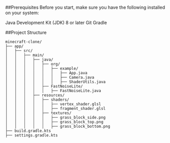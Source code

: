 ##Prerequisites
Before you start, make sure you have the following installed on your system:

Java Development Kit (JDK) 8 or later
Git
Gradle

##Project Structure

```
minecraft-clone/
├── app/
│   ├── src/
│   │   ├── main/
│   │   │   ├── java/
│   │   │   │   ├── org/
│   │   │   │   │   ├── example/
│   │   │   │   │   │   ├── App.java
│   │   │   │   │   │   ├── Camera.java
│   │   │   │   │   │   ├── ShaderUtils.java
│   │   │   │   ├── FastNoiseLite/
│   │   │   │   │   ├── FastNoiseLite.java
│   │   │   ├── resources/
│   │   │   │   ├── shaders/
│   │   │   │   │   ├── vertex_shader.glsl
│   │   │   │   │   ├── fragment_shader.glsl
│   │   │   │   ├── textures/
│   │   │   │   │   ├── grass_block_side.png
│   │   │   │   │   ├── grass_block_top.png
│   │   │   │   │   ├── grass_block_bottom.png
├── build.gradle.kts
├── settings.gradle.kts
```

